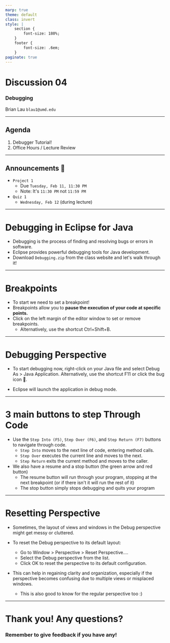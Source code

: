 ```yaml
---
marp: true
theme: default
class: invert
style: |
    section {
        font-size: 180%;
    }
    footer {
        font-size: .6em;
    }
paginate: true
---
```

<!-- 
_paginate: false
_class: invert
-->

# <!--fit--> Discussion 04
<!-- 
_footer: "Credits to Adit Bala for the MARP template <3"
-->

### Debugging

Brian Lau
`blau1@umd.edu`

---
## Agenda
<!-- 
_footer: Slides available at [`teaching.beelau.dev`](https://teaching.beelau.dev)
-->
1. Debugger Tutorial!
2. Office Hours / Lecture Review
---

## Announcements :mega:
<!-- 
_footer: Slides available at [`teaching.beelau.dev`](https://teaching.beelau.dev)
-->
- `Project 1`
    - Due `Tuesday, Feb 11, 11:30 PM`
    - Note: It's `11:30 PM` not `11:59 PM`
- `Quiz 1`
    - `Wednesday, Feb 12` (during lecture)
---

# Debugging in Eclipse for Java

- Debugging is the process of finding and resolving bugs or errors in software.
- Eclipse provides powerful debugging tools for Java development.
- Download `Debugging.zip` from the class website and let's walk through it!

---
# Breakpoints

- To start we need to set a breakpoint!
- Breakpoints allow you to **pause the execution of your code at specific points.**
- Click on the left margin of the editor window to set or remove breakpoints.
    - Alternatively, use the shortcut Ctrl+Shift+B.

---
# Debugging Perspective
- To start debugging now, right-click on your Java file and select Debug As > Java Application.
Alternatively, use the shortcut F11 or click the bug icon :bug:.

- Eclipse will launch the application in debug mode.

---
# 3 main buttons to step Through Code
- Use the `Step Into (F5)`, `Step Over (F6)`, and `Step Return (F7)` buttons to navigate through code.
    - `Step Into` moves to the next line of code, entering method calls.
    - `Step Over` executes the current line and moves to the next.
    - `Step Return` exits the current method and moves to the caller.
- We also have a resume and a stop button (the green arrow and red button)
    - The resume button will run through your program, stopping at the next breakpoint (or if there isn't it will run the rest of it)
    - The stop button simply stops debugging and quits your program

--- 
# Resetting Perspective
- Sometimes, the layout of views and windows in the Debug perspective might get messy or cluttered.

- To reset the Debug perspective to its default layout:
    - Go to Window > Perspective > Reset Perspective....
    - Select the Debug perspective from the list.
    - Click OK to reset the perspective to its default configuration.

- This can help in regaining clarity and organization, especially if the perspective becomes confusing due to multiple views or misplaced windows.
    - This is also good to know for the regular perspective too :)
---

# Thank you! Any questions?

### Remember to give feedback if you have any!
